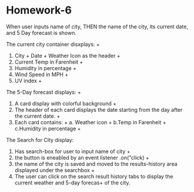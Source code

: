 # Homework-6

When user inputs name of city, THEN the name of the city, its current date, and 5 Day forecast is shown.  

The current city container disxplays: +
1. City + Date + Weather Icon as the header +
2.  Current Temp in Farenheit +
3. Humidity in percentage +
4. Wind Speed in MPH + 
5. UV index +

The 5-Day forecast displays: +

1. A card display with colorful background +
2. The header of each card displays the date starting from the day after the current date. +
3. Each card contains: +
    a. Weather icon +
    b.Temp in Farenheit +
    c.Humidity in percentage +

The Search for City display: 

1. Has search-box for user to input name of city +
2. the button is eneabled by an event listener .on("click) +
3. the name of the city is saved and moved to the results-history area displayed under the searchbox +
4. The user can click on the search result history tabs to display the current weather and 5-day forecas+ of the city. 


